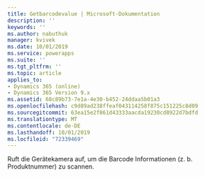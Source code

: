```yaml
---
title: Getbarcodevalue | Microsoft-Dokumentation
description: ''
keywords: ''
ms.author: nabuthuk
manager: kvivek
ms.date: 10/01/2019
ms.service: powerapps
ms.suite: ''
ms.tgt_pltfrm: ''
ms.topic: article
applies_to:
- Dynamics 365 (online)
- Dynamics 365 Version 9.x
ms.assetid: 68c89b73-7e1a-4e30-b452-24ddaa5b01a3
ms.openlocfilehash: c9d89ad238ffeaf043114258f875c151225c8d09
ms.sourcegitcommit: 63ea15e2f861d43333aacda19230cd8922d7bdfd
ms.translationtype: MT
ms.contentlocale: de-DE
ms.lasthandoff: 10/01/2019
ms.locfileid: "72339469"
---
```

Ruft die Gerätekamera auf, um die Barcode Informationen (z. b. Produktnummer) zu scannen.
